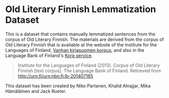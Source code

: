 # Old Literary Finnish Lemmatization Dataset

This is a dataset that contains manually lemmatized sentences from the corpus of Old Literary Finnish. The materials are derived from the corpus of Old Literary Finnish that is available at the website of the Institute for the Languages of Finland, [Vanhan kirjasuomen korpus](https://kaino.kotus.fi/korpus/vks/meta/vks_coll_rdf.xml), and also in the Language Bank of Finland's [Korp service](https://korp.csc.fi/korp/#?corpus=vks_agricola,vks_biblia,vks_lait,vks_saarnat,vks_almanakat,vks_bjorkqvist,vks_frosterus,vks_ganander,vks_lizelius,vks_lpetri,vks_varia,vks_virret&search_tab=2&search=cqp%7C%5B%5D). 

> Institute for the Languages of Finland (2013). Corpus of Old Literary Finnish [text corpus]. The Language Bank of Finland. Retrieved from http://urn.fi/urn:nbn:fi:lb-201407165

This dataset has been created by Niko Partanen, Khalid Alnajjar, Mika Hämäläinen and Jack Rueter.

